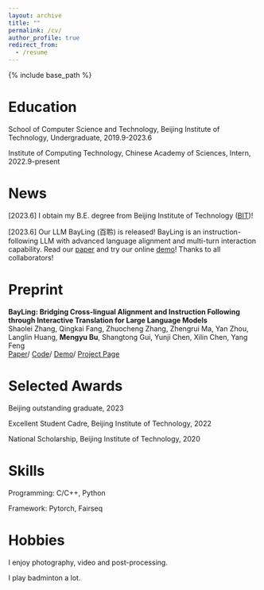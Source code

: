 ```yaml
---
layout: archive
title: ""
permalink: /cv/
author_profile: true
redirect_from:
  - /resume
---
```


{% include base_path %}

Education
======
School of Computer Science and Technology, Beijing Institute of Technology, Undergraduate, 2019.9-2023.6

Institute of Computing Technology, Chinese Academy of Sciences, Intern, 2022.9-present

News
======
[2023.6] I obtain my B.E. degree from Beijing Institute of Technology ([BIT](https://www.bit.edu.cn/))!

[2023.6] Our LLM BayLing (百聆) is released! BayLing is an instruction-following LLM with advanced language alignment and multi-turn interaction capability. Read our [paper](https://arxiv.org/abs/2306.10968) and try our online [demo](http://nlp.ict.ac.cn/bayling/demo/)! Thanks to all collaborators!

Preprint
======
**BayLing: Bridging Cross-lingual Alignment and Instruction Following through Interactive Translation for Large Language Models** \
Shaolei Zhang, Qingkai Fang, Zhuocheng Zhang, Zhengrui Ma, Yan Zhou, Langlin Huang, **Mengyu Bu**, Shangtong Gui, Yunji Chen, Xilin Chen, Yang Feng \
[Paper](https://arxiv.org/abs/2306.10968)/ [Code](https://github.com/ictnlp/BayLing)/ [Demo](http://nlp.ict.ac.cn/bayling/demo/)/ [Project Page](https://nlp.ict.ac.cn/bayling)

Selected Awards
======
Beijing outstanding graduate, 2023

Excellent Student Cadre, Beijing Institute of Technology, 2022

National Scholarship, Beijing Institute of Technology, 2020
  
Skills
======
Programming: C/C++, Python

Framework: Pytorch, Fairseq

Hobbies
======
I enjoy photography, video and post-processing.

I play badminton a lot.
